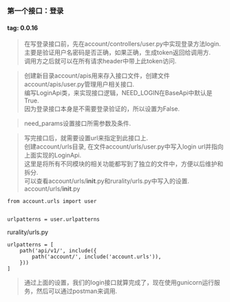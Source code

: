 ### 第一个接口：登录
#### tag: 0.0.16
> 在写登录接口前，先在account/controllers/user.py中实现登录方法login.  
> 主要是验证用户名密码是否正确，如果正确，生成token返回给调用方.  
> 调用方之后就可以在所有请求header中带上此token访问.  

> 创建新目录account/apis用来存入接口文件，创建文件account/apis/user.py管理用户相关接口.  
> 编写LoginApi类，来实现接口逻辑，NEED_LOGIN在BaseApi中默认是True.  
> 因为登录接口本身是不需要登录验证的，所以设置为False.  

> need_params设置接口所需参数及条件.  

> 写完接口后，就需要设置url来指定到此接口上.  
> 创建account/urls目录, 在文件account/urls/user.py中写入login url并指向上面实现的LoginApi.  
> 这里是将所有不同模块的相关功能都写到了独立的文件中，方便以后维护和拆分.  
> 可以查看account/urls/__init__.py和rurality/urls.py中写入的设置.  
account/urls/__init__.py
```
from account.urls import user


urlpatterns = user.urlpatterns
```

rurality/urls.py
```
urlpatterns = [
    path('api/v1/', include({
        path('account/', include('account.urls')),
    }))
]
```

> 通过上面的设置，我们的login接口就算完成了，现在使用gunicorn运行服务，然后可以通过postman来调用.  
